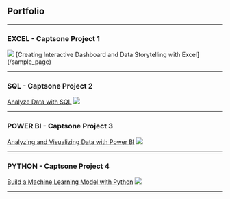 ## Portfolio

---

### EXCEL - Captsone Project 1 

<img src="images/dummy_thumbnail.jpg?raw=true"/>
[Creating Interactive Dashboard and Data Storytelling with Excel](/sample_page)



---

### SQL - Captsone Project 2

[Analyze Data with SQL](/pdf/sample_presentation.pdf)
<img src="images/dummy_thumbnail.jpg?raw=true"/>


---

### POWER BI - Captsone Project 3

[Analyzing and Visualizing Data with Power BI](http://example.com/)
<img src="images/dummy_thumbnail.jpg?raw=true"/>


---

### PYTHON - Captsone Project 4

[Build a Machine Learning Model with Python](/sample_page)
<img src="images/dummy_thumbnail.jpg?raw=true"/>



---
<!-- p style="font-size:11px">Page template forked from <a href="https://github.com/evanca/quick-portfolio">evanca</a></p>
<!-- Remove above link if you don't want to attibute -->
